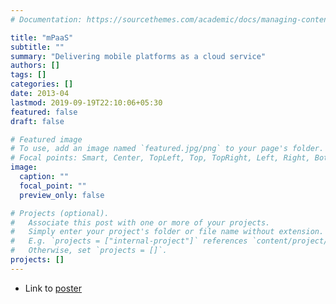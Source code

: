 ```yaml
---
# Documentation: https://sourcethemes.com/academic/docs/managing-content/

title: "mPaaS"
subtitle: ""
summary: "Delivering mobile platforms as a cloud service"
authors: []
tags: []
categories: []
date: 2013-04
lastmod: 2019-09-19T22:10:06+05:30
featured: false
draft: false

# Featured image
# To use, add an image named `featured.jpg/png` to your page's folder.
# Focal points: Smart, Center, TopLeft, Top, TopRight, Left, Right, BottomLeft, Bottom, BottomRight.
image:
  caption: ""
  focal_point: ""
  preview_only: false

# Projects (optional).
#   Associate this post with one or more of your projects.
#   Simply enter your project's folder or file name without extension.
#   E.g. `projects = ["internal-project"]` references `content/project/deep-learning/index.md`.
#   Otherwise, set `projects = []`.
projects: []
---
```


- Link to [poster](../../publication/mPaaS2013.pdf)